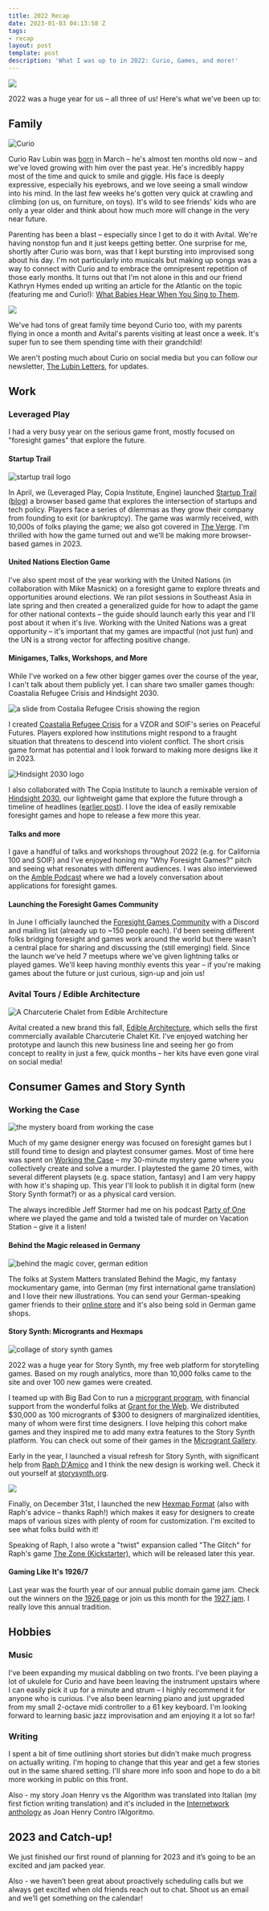 ```yaml
---
title: 2022 Recap
date: 2023-01-03 04:13:58 Z
tags:
- recap
layout: post
template: post
description: 'What I was up to in 2022: Curio, Games, and more!'
---
```


![](/images/randy-avital-curio-22-09-16-0015-1.png)

2022 was a huge year for us – all three of us! Here's what we've been up to:

## Family

![Curio](/images/img_6150.png)

Curio Rav Lubin was [born](https://blog.randylubin.com/introducing-curio-rav-lubin) in March – he's almost ten months old now – and we've loved growing with him over the past year. He's incredibly happy most of the time and quick to smile and giggle. His face is deeply expressive, especially his eyebrows, and we love seeing a small window into his mind. In the last few weeks he's gotten very quick at crawling and climbing (on us, on furniture, on toys). It's wild to see friends' kids who are only a year older and think about how much more will change in the very near future.

Parenting has been a blast – especially since I get to do it with Avital. We're having nonstop fun and it just keeps getting better. One surprise for me, shortly after Curio was born, was that I kept bursting into improvised song about his day. I'm not particularly into musicals but making up songs was a way to connect with Curio and to embrace the omnipresent repetition of those early months. It turns out that I'm not alone in this and our friend Kathryn Hymes ended up writing an article for the Atlantic on the topic (featuring me and Curio!): [What Babies Hear When You Sing to Them](https://www.theatlantic.com/family/archive/2022/09/benefits-of-singing-to-babies/671324/).

![](/images/img_1190.png)

We've had tons of great family time beyond Curio too, with my parents flying in once a month and Avital's parents visiting at least once a week. It's super fun to see them spending time with their grandchild!

We aren't posting much about Curio on social media but you can follow our newsletter, [The Lubin Letters](https://tinyletter.com/thelubinletters), for updates.

## Work

### Leveraged Play

I had a very busy year on the serious game front, mostly focused on "foresight games" that explore the future.

#### Startup Trail

![startup trail logo](/images/startuptrail-1200x630.png)

In April, we (Leveraged Play, Copia Institute, Engine) launched [Startup Trail](https://startuptrail.engine.is/) ([blog](https://blog.randylubin.com/new-game-startup-trail)) a browser based game that explores the intersection of startups and tech policy. Players face a series of dilemmas as they grow their company from founding to exit (or bankruptcy). The game was warmly received, with 10,000s of folks playing the game; we also got covered in [The Verge](https://www.theverge.com/2022/4/28/23045333/startup-trail-game-oregon). I'm thrilled with how the game turned out and we'll be making more browser-based games in 2023.

#### United Nations Election Game

I've also spent most of the year working with the United Nations (in collaboration with Mike Masnick) on a foresight game to explore threats and opportunities around elections. We ran pilot sessions in Southeast Asia in late spring and then created a generalized guide for how to adapt the game for other national contexts – the guide should launch early this year and I'll post about it when it's live. Working with the United Nations was a great opportunity – it's important that my games are impactful (not just fun) and the UN is a strong vector for affecting positive change.

#### Minigames, Talks, Workshops, and More

While I've worked on a few other bigger games over the course of the year, I can't talk about them publicly yet. I can share two smaller games though: Coastalia Refugee Crisis and Hindsight 2030.

![a slide from Costalia Refugee Crisis showing the region](/images/coastalia-slide.png)

I created [Coastalia Refugee Crisis](https://randylubin.itch.io/costalia-refugee-crisis) for a VZOR and SOIF's series on Peaceful Futures. Players explored how institutions might respond to a fraught situation that threatens to descend into violent conflict. The short crisis game format has potential and I look forward to making more designs like it in 2023.

![Hindsight 2030 logo](/images/hindsight2030.png)

I also collaborated with The Copia Institute to launch a remixable version of [Hindsight 2030](https://randylubin.itch.io/hindsight-2030), our lightweight game that explore the future through a timeline of headlines ([earlier post](https://blog.randylubin.com/serious-ish-games-hindsight-2030)). I love the idea of easily remixable foresight games and hope to release a few more this year.

#### Talks and more

I gave a handful of talks and workshops throughout 2022 (e.g. for California 100 and SOIF) and I've enjoyed honing my "Why Foresight Games?" pitch and seeing what resonates with different audiences. I was also interviewed on the [Amble Podcast](https://amble.studio/episode-11-foresight-games-with-randy-lubin/) where we had a lovely conversation about applications for foresight games.

#### Launching the Foresight Games Community

In June I officially launched the [Foresight Games Community](https://foresight.games/) with a Discord and mailing list (already up to \~150 people each). I'd been seeing different folks bridging foresight and games work around the world but there wasn't a central place for sharing  and discussing the (still emerging) field. Since the launch we've held 7 meetups where we've given lightning talks or played games. We'll keep having monthly events this year – if you're making games about the future or just curious, sign-up and join us!

### Avital Tours / Edible Architecture

![A Charcuterie Chalet from Edible Architecture](/images/charcuterie-chateau-callouts.webp)

Avital created a new brand this fall, [Edible Architecture](https://ediblearchitecture.com/), which sells the first commercially available Charcuterie Chalet Kit. I've enjoyed watching her prototype and launch this new business line and seeing her go from concept to reality in just a few, quick months – her kits have even gone viral on social media!

## Consumer Games and Story Synth

### Working the Case

![the mystery board from working the case](https://diegeticgames.com/uploads/screen-shot-2022-07-19-at-6-05-09-pm.png)

Much of my game designer energy was focused on foresight games but I still found time to design and playtest consumer games. Most of time here was spent on [Working the Case](https://diegeticgames.com/working-the-case/) – my 30-minute mystery game where you collectively create and solve a murder. I playtested the game 20 times, with several different playsets (e.g. space station, fantasy) and I am very happy with how it's shaping up. This year I'll look to publish it in digital form (new Story Synth format?) or as a physical card version.

The always incredible Jeff Stormer had me on his podcast [Party of One](https://podcasts.apple.com/no/podcast/337-working-the-case-with-randy-lubin/id1055535537?i=1000574944007) where we played the game and told a twisted tale of murder on Vacation Station – give it a listen!

#### Behind the Magic released in Germany

![behind the magic cover, german edition](/images/behind-the-magic-german-cover.png)

The folks at System Matters translated Behind the Magic, my fantasy mockumentary game, into German (my first international game translation) and I love their new illustrations. You can send your German-speaking gamer friends to their [online store](https://www.system-matters.de/shop/behind-the-magic/) and it's also being sold in German game shops.

#### Story Synth: Microgrants and Hexmaps

![collage of story synth games](https://diegeticgames.com/uploads/microgrant-gallery-min.png)

2022 was a huge year for Story Synth, my free web platform for storytelling games. Based on my rough analytics, more than 10,000 folks came to the site and over 100 new games were created.

I teamed up with Big Bad Con to run a [microgrant program](https://www.bigbadcon.com/story-synth-microgrants/), with financial support from the wonderful folks at [Grant for the Web](https://www.grantfortheweb.org/). We distributed $30,000 as 100 microgrants of $300 to designers of marginalized identities, many of whom were first time designers. I love helping this cohort make games and they inspired me to add many extra features to the Story Synth platform. You can check out some of their games in the [Microgrant Gallery](https://storysynth.org/Microgrant-Gallery/).

Early in the year, I launched a visual refresh for Story Synth, with significant help from [Raph D'Amico](http://www.raphdamico.com/) and I think the new design is working well. Check it out yourself at [storysynth.org](https://storysynth.org).

![](https://diegeticgames.com/uploads/screenshot-2022-12-31-at-8-46-13-am.png)

Finally, on December 31st, I launched the new [Hexmap Format](https://diegeticgames.com/blog/2022/12/31/story-synth-hexmap-format.html) (also with Raph's advice – thanks Raph!) which makes it easy for designers to create maps of various sizes with plenty of room for customization. I'm excited to see what folks build with it!

Speaking of Raph, I also wrote a "twist" expansion called "The Glitch" for Raph's game [The Zone (Kickstarter)](https://www.kickstarter.com/projects/raphdamico/the-zone-rpg/description),  which will be released later this year.

#### Gaming Like It's 1926/7

Last year was the fourth year of our annual public domain game jam. Check out the winners on the [1926 page](https://itch.io/jam/gaming-like-its-1926) or join us this month for the [1927 jam](https://itch.io/jam/gaming-like-its-1927). I really love this annual tradition.

## Hobbies

### Music

I've been expanding my musical dabbling on two fronts. I've been playing a lot of ukulele for Curio and have been leaving the instrument upstairs where I can easily pick it up for a minute and strum – I highly recommend it for anyone who is curious. I've also been learning piano and just upgraded from my small 2-octave midi controller to a 61 key keyboard. I'm looking forward to learning basic jazz improvisation and am enjoying it a lot so far!

### Writing

I spent a bit of time outlining short stories but didn't make much progress on actually writing. I'm hoping to change that this year and get a few stories out in the same shared setting. I'll share more info soon and hope to do a bit more working in public on this front.

Also - my story Joan Henry vs the Algorithm was translated into Italian (my first fiction writing translation) and it's included in the [Internetwork anthology](https://www.futurefiction.org/internetwork/) as Joan Henry Contro l’Algoritmo.

## 2023 and Catch-up!

We just finished our first round of planning for 2023 and it’s going to be an excited and jam packed year.

Also - we haven’t been great about proactively scheduling calls but we always get excited when old friends reach out to chat. Shoot us an email and we’ll get something on the calendar!